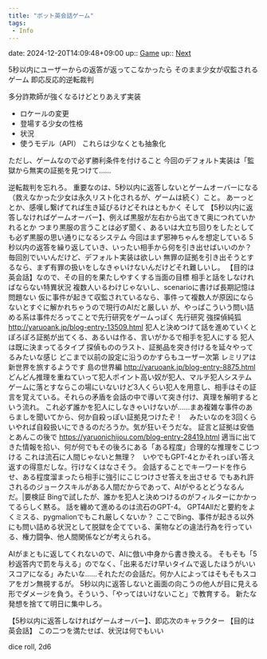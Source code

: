 ```yaml
---
title: "ボット英会話ゲーム"
tags:
 - Info
---
```


date: 2024-12-20T14:09:48+09:00
up:: [Game](../Bar/Novel/Topics/Game.md)
up:: [Next](../Bar/Novel/Topics/Next.md)

5秒以内にユーザーからの返答が返ってこなかったら
そのまま少女が収監されるゲーム
即応反応的逆転裁判

多分詐欺師が強くなるけどとりあえず実装

- ロケールの変更
- 登場する少女の性格
- 状況
- 使うモデル（API）
これらは少なくとも抽象化

ただし、ゲームなので必ず勝利条件を付けること
今回のデフォルト実装は「監獄から無実の証拠を見つけて……

逆転裁判を忘れろ。
重要なのは、5秒以内に返答しないとゲームオーバーになる（救えなかった少女は永久リスト化されるが、ゲームは続く）こと。
	あーっととか、感嘆し繋げてれば生き延びるけどそれはともかく
そして
	【5秒以内に返答しなければゲームオーバー】、例えば黒服が左右から出てきて奥につれていかれるとか
		つまり黒服の言うことは必ず聞く、あるいは大立ち回りをしたとしても必ず黒服の思い通りになるシステム
	今回はまず邪神ちゃんを想定している
	5秒以内の返答を繰り返していき、いったい相手から何を引き出せばいいのか？
		毎回別でいいんだけど、デフォルト実装は欲しい
		無罪の証拠を引き出そうとするなら、まず有罪の扱いをしなきゃいけないんだけどそれ難しいし。
	【目的は英会話】なので、その目的を果たしやすくする当面の目標
		相手と話をしなければならない特異状況
		複数人いるわけじゃないし、scenarioに書けば長期記憶は問題ない
			仮に事件が起きて収監されているなら、事件って複数人が原因にならないとすぐに解かれちゃうので現行のAIだと厳しい
			が、やっぱこういう問い詰める系は事件だろってことで先行研究をゲームっぽく
		先行研究
			強探偵純狐 http://yaruoank.jp/blog-entry-13509.html
				犯人と決めつけて話を進めていくとぽろぽろ証拠が出てくる、あるいは作る、言いがかるで相手を犯人にする
				犯人は既に決まってるタイプ
				探偵もののラスト、証拠品を突き付けるを延々やってるみたいな感じ
				どこまで以前の設定に沿うのかすらもユーザー次第
			レミリアは新世界を旅するようです 島の世界編 http://yaruoank.jp/blog-entry-8875.html
				どんどん推理を重ねていって犯人ポイント高い奴が犯人、マルチ犯人システム
					ゲームに落とすならこの場にいないけど3人くらい犯人を用意し、相手はその証言を覚えている。それらの矛盾を会話の中で導いて突き付け、真理を解明するという流れ。
					これ必ず誰かを犯人にしなきゃいけないが……まあ複雑な事件のあらましを聞いてから、何か自殺っぽい証拠見つけたぞ！　みたいなのを3回くらいやれば自殺扱いにできるのだろうか。気が狂いそうだな。
			証言と証拠は安価とあんこの後で https://yaruonichijou.com/blog-entry-28419.html
				適当に出てきた情報を拾い、何が何でもその後ろにある「ある程度」合理的な推理をこじつける
				これは流石に人間じゃないと無理？　いやでもGPT-4とかそれっぽい答え返すの得意だしな。行けなくはなさそう。
				会話することでキーワードを作らせ、ある程度溜まったら相手に強引にこじつけさせ答えを出させる
					でもあれ許されるのジョークスキルがある人間だからであって、AIがやるとどうなるんだ。|要検証
						Bingで試したが、誰かを犯人と決めつけるのがフィルターにかかってるらしく黙る。
							話を纏めて進めるのは流石のGPT-4。
						GPT4Allだと要約をよくミスる、pygmalionでもこれ厳しくないか？
		ここでBing、事件が起きる以外にも問い詰める状況として脱獄を企てている、薬物などの違法行為を行っている、権力闘争、他人間関係などが考えられる。


AIがまともに返してくれないので、AIに倣い中身から書き換える。
そもそも「5秒返答内で罰を与える」のでなく、「出来るだけ早いタイムで返したほうがいいスコアになる」みたいな……それただの会話だ。何か人によってはそもそもスコアをガン無視するが。
5秒以内に返答しないと画面の向こうの他人が目に見える形でダメージを負う。そういう、「やってはいけないこと」で教育する。
新たな発想を捨てて明日に集中しろ。


【5秒以内に返答しなければゲームオーバー】、即応次のキャラクター
【目的は英会話】
この二つを満たせば、状況は何でもいい













dice roll, 2d6